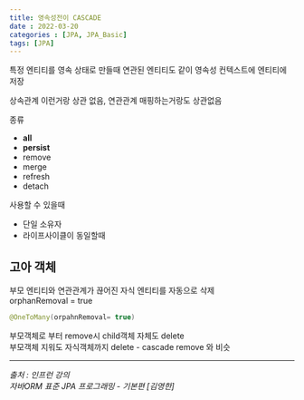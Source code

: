 ```yaml
---
title: 영속성전이 CASCADE
date : 2022-03-20
categories : [JPA, JPA_Basic]
tags: [JPA]
---
```


특정 엔티티를 영속 상태로 만들때 연관된 엔티티도 같이 영속성 컨텍스트에 엔티티에 저장<br>

상속관계 이런거랑 상관 없음, 연관관계 매핑하는거랑도 상관없음<br>

종류
* **all**
* **persist**
* remove
* merge
* refresh
* detach

사용할 수 있을때
* 단일 소유자
* 라이프사이클이 동일할때

## 고아 객체
부모 엔티티와 연관관계가 끊어진 자식 엔티티를 자동으로 삭제<br>
orphanRemoval = true<br>
```java
@OneToMany(orpahnRemoval= true)
```
부모객체로 부터 remove시  child객체 자체도 delete<br>
부모객체 지워도 자식객체까지 delete - cascade remove 와 비슷

*** 
_출처 : 인프런 강의 <br>_
*자바ORM 표준 JPA 프로그래밍 - 기본편 [김영한]*